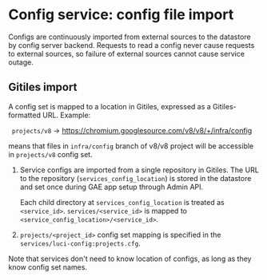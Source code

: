 # Config service: config file import

Configs are continuously imported from external sources to the datastore by
config server backend.  Requests to read a config never cause requests to
external sources, so failure of external sources cannot cause service outage.


## Gitiles import

A config set is mapped to a location in Gitiles, expressed as a
Gitiles-formatted URL. Example:

  ` projects/v8` -> https://chromium.googlesource.com/v8/v8/+/infra/config

means that files in `infra/config` branch of v8/v8 project will be accessible
in `projects/v8` config set.

1.  Service configs are imported from a single repository in Gitiles.
    The URL to the repository (`services_config_location`) is stored in the
    datastore and set once during GAE app setup through Admin API.

    Each child directory at `services_config_location` is treated as
    `<service_id>`. `services/<service_id>` is mapped to
    `<service_config_location>/<service_id>`.

2. `projects/<project_id>` config set mapping is specified in the
   `services/luci-config:projects.cfg`.


Note that services don't need to know location of configs, as long as they know
config set names.
